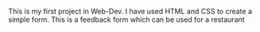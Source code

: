 This is my first project in Web-Dev.
I have used HTML and CSS to create a simple form.
This is a feedback form which can be used for a restaurant
